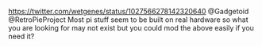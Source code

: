 https://twitter.com/wetgenes/status/1027566278142320640 @Gadgetoid @RetroPieProject Most pi stuff seem to be built on real hardware so what you are looking for may not exist but you could mod the above easily if you need it?